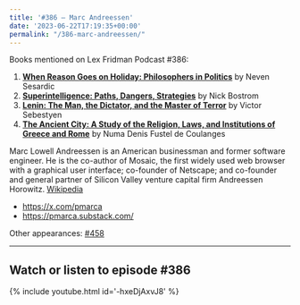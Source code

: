 ```yaml
---
title: '#386 – Marc Andreessen'
date: '2023-06-22T17:19:35+00:00'
permalink: "/386-marc-andreessen/"
---
```


Books mentioned on Lex Fridman Podcast #386:

1. <b><a href="https://amzn.to/3p9emny" target="_blank" rel="sponsored noopener noreferrer">**When Reason Goes on Holiday: Philosophers in Politics**</a></b> by Neven Sesardic
2. <b><a href="https://amzn.to/46vXHvh" target="_blank" rel="sponsored noopener noreferrer">Superintelligence: Paths, Dangers, Strategies</a></b> by Nick Bostrom
3. <b><a href="https://amzn.to/3NHTxJ3" target="_blank" rel="sponsored noopener noreferrer">Lenin: The Man, the Dictator, and the Master of Terror</a></b> by Victor Sebestyen
4. <b><a href="https://amzn.to/42Wkptt" target="_blank" rel="sponsored noopener noreferrer">The Ancient City: A Study of the Religion, Laws, and Institutions of Greece and Rome</a></b> by Numa Denis Fustel de Coulanges

Marc Lowell Andreessen is an American businessman and former software engineer. He is the co-author of Mosaic, the first widely used web browser with a graphical user interface; co-founder of Netscape; and co-founder and general partner of Silicon Valley venture capital firm Andreessen Horowitz. <a href="https://en.wikipedia.org/wiki/Marc_Andreessen" target="_blank">Wikipedia</a>

- <a href="https://x.com/pmarca" target="_blank">https://x.com/pmarca</a>
- <a href="https://pmarca.substack.com/" target="_blank">https://pmarca.substack.com/</a>

Other appearances: [\#458](/458-marc-andreessen/)

- - - - - -

## Watch or listen to episode #386

{% include youtube.html id='-hxeDjAxvJ8' %}